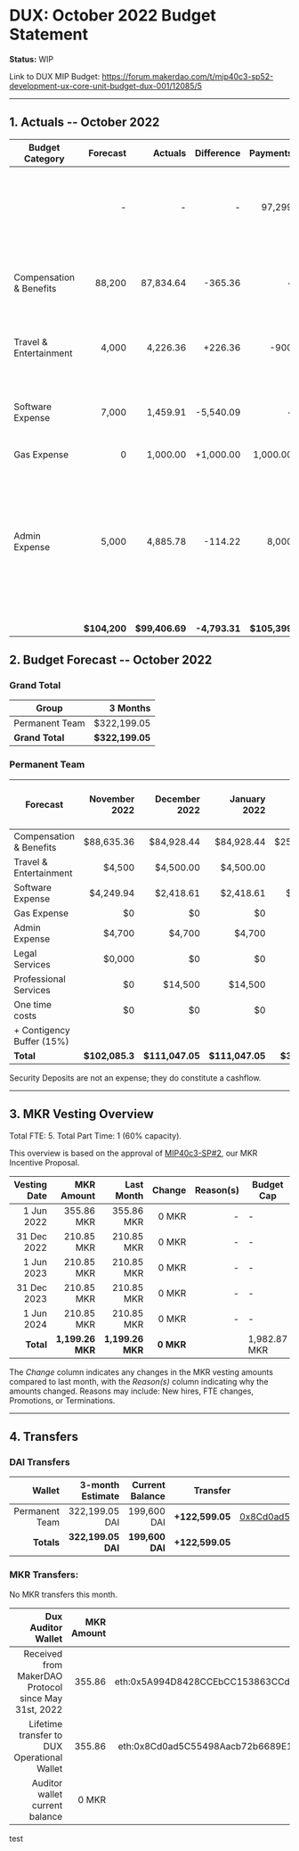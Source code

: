 # DUX: October 2022 Budget Statement

**Status:** WIP

Link to DUX MIP Budget: https://forum.makerdao.com/t/mip40c3-sp52-development-ux-core-unit-budget-dux-001/12085/5

---

## 1. Actuals -- October 2022

| Budget Category               |     Forecast |         Actuals |      Difference |     Payments |                                                                                           Comment |
| ----------------------------- | -----------: | --------------: | --------------: | -----------: | ------------------------------------------------------------------------------------------------: |
|                               |            - |               - |               - |       97,299 |                                                                                                 Payment includes 5,000 DAI paid for credit cards top up.  |
| Compensation & Benefits      |       88,200 |       87,834.64 |       -365.36 |            - |                                                     Variation on estimate. No outstanding reason. |
| Travel & Entertainment          |        4,000 |        4,226.36 |       +226.36 |            -900 | Team sold conference tickets for 300 DAI each.  |
| Software Expense |       7,000 |        1,459.91 |         -5,540.09 |        - |                                       Alchemy and Amazon WS have not been billed. |
| Gas Expense                      |            0 |               1,000.00 |               +1,000.00 |            1,000.00 |                                                                                                 - |
| Admin Expense              |        5,000 |        4,885.78 |         -114.22 |            8,000 |        Slight deviation on estimation without outstanding reason, is a percentage of total costs. Payment to cover credit card expenses |
|                               | **$104,200** | **$99,406.69** | **-4,793.31** | **$105,399** |                                                                                                 - |

## 2. Budget Forecast -- October 2022

### Grand Total

| Group           |     3 Months |
| --------------- | -----------: |
| Permanent Team  |     $322,199.05 |
| **Grand Total** | **$322,199.05** |

### Permanent Team

| Forecast                      | November 2022 | December 2022 | January 2022 | 3-month Total | MIP Budget Forecast/ CAP |
| ----------------------------- | -------------: | -----------: | ------------: | ------------: | -----------------------: |
| Compensation & Benefits      |        $88,635.36 |      $84,928.44 |       $84,928.44 |      $258,492.24 |                 $275,000 |
| Travel & Entertainment          |         $4,500 |       $4,500.00 |            $4,500.00 |        $13,500 |                  $13,500 |
| Software Expense |         $4,249.94 |       $2,418.61 |        $2,418.61 |       $9,087.16 |                  $27,000 |
| Gas Expense                      |             $0 |           $0 |            $0 |            $0 |                   $3,000 |
| Admin Expense              |         $4,700 |       $4,700 |        $4,700 |       $14,100 |                  $19,500 |
| Legal Services                |        $0,000 |           $0 |            $0 |       $0,000 |                  $16,500 |
| Professional Services           |         $0 |       $14,500 |        $14,500 |       $29,000 |                  $45,000 |
| One time costs                |             $0 |           $0 |            $0 |            $0 |                  $21,000 |
| + Contigency Buffer (15%)     |                |              |               |               |                  $63,075 |
| **Total**                     |   **$102,085.3** | **$111,047.05** |   **$111,047.05** |  **$324,179.4** |             **$483,575** |

Security Deposits are not an expense; they do constitute a cashflow.

---

## 3. MKR Vesting Overview

Total FTE: 5. Total Part Time: 1 (60% capacity).

This overview is based on the approval of [MIP40c3-SP#2](https://forum.makerdao.com/t/mip40c3-sp27-development-ux-core-unit-mkr-budget-dux-001/9777), our MKR Incentive Proposal.

| Vesting Date |       MKR Amount |       Last Month |    Change | Reason(s) | Budget Cap   | MKR Actuals |
| -----------: | ---------------: | ---------------: | --------: | --------: | ------------ | ----------- |
|   1 Jun 2022 |       355.86 MKR |       355.86 MKR |     0 MKR |         - | -            | 355.86      |
|  31 Dec 2022 |       210.85 MKR |       210.85 MKR |     0 MKR |         - | -            | 180.6           |
|   1 Jun 2023 |       210.85 MKR |       210.85 MKR |     0 MKR |         - | -            | -           |
|  31 Dec 2023 |       210.85 MKR |       210.85 MKR |     0 MKR |         - | -            | -           |
|   1 Jun 2024 |       210.85 MKR |       210.85 MKR |     0 MKR |         - | -            | -           |
|    **Total** | **1,199.26 MKR** | **1,199.26 MKR** | **0 MKR** |           | 1,982.87 MKR | 536.46      |

The _Change_ column indicates any changes in the MKR vesting amounts compared to last month, with the _Reason(s)_ column indicating why the amounts changed. Reasons may include: New hires, FTE changes, Promotions, or Terminations.

---

## 4. Transfers

### DAI Transfers

|         Wallet | 3-month Estimate |    Current Balance |        Transfer |                                                                                                                    Multi-sig Address |
| -------------: | ---------------: | -----------------: | --------------: | -----------------------------------------------------------------------------------------------------------------------------------: |
| Permanent Team |      322,199.05 DAI |     199,600 DAI | **+122,599.05** | [0x8Cd0ad5C55498Aacb72b6689E1da5A284C69c0C7](https://gnosis-safe.io/app/#/safes/0x8Cd0ad5C55498Aacb72b6689E1da5A284C69c0C7/balances) |
|     **Totals** |  **322,199.05 DAI** | **199,600 DAI** | **+122,599.05** |                                                                                                                                      |

### MKR Transfers:

No MKR transfers this month.

|                                   Dux Auditor Wallet | MKR Amount |                              Multi-sig address |
| ---------------------------------------------------: | ---------: | ---------------------------------------------: |
| Received from MakerDAO Protocol since May 31st, 2022 |     355.86 | eth:0x5A994D8428CCEbCC153863CCdA9D2Be6352f89ad |
|          Lifetime transfer to DUX Operational Wallet |     355.86 | eth:0x8Cd0ad5C55498Aacb72b6689E1da5A284C69c0C7 |
|                       Auditor wallet current balance |      0 MKR |                                                |


test

